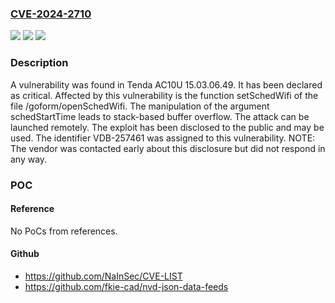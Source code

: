### [CVE-2024-2710](https://cve.mitre.org/cgi-bin/cvename.cgi?name=CVE-2024-2710)
![](https://img.shields.io/static/v1?label=Product&message=AC10U&color=blue)
![](https://img.shields.io/static/v1?label=Version&message=%3D%2015.03.06.49%20&color=brighgreen)
![](https://img.shields.io/static/v1?label=Vulnerability&message=CWE-121%20Stack-based%20Buffer%20Overflow&color=brighgreen)

### Description

A vulnerability was found in Tenda AC10U 15.03.06.49. It has been declared as critical. Affected by this vulnerability is the function setSchedWifi of the file /goform/openSchedWifi. The manipulation of the argument schedStartTime leads to stack-based buffer overflow. The attack can be launched remotely. The exploit has been disclosed to the public and may be used. The identifier VDB-257461 was assigned to this vulnerability. NOTE: The vendor was contacted early about this disclosure but did not respond in any way.

### POC

#### Reference
No PoCs from references.

#### Github
- https://github.com/NaInSec/CVE-LIST
- https://github.com/fkie-cad/nvd-json-data-feeds

